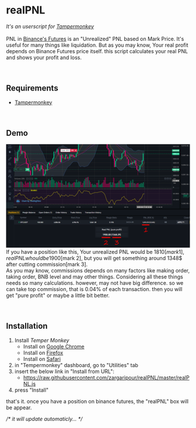 # realPNL
*It's an userscript for [Tampermonkey](https://www.tampermonkey.net/)*  
<br/>
PNL in [Binance's Futures](https://www.binance.com/en/futures/) is an "Unrealized" PNL based on Mark Price. It's useful for many things like liquidation.
But as you may know, Your real profit depends on Binance Futures price itself. this script calculates your real PNL and shows your profit and loss.  
<br/><br/>
## Requirements
- [Tampermonkey](https://www.tampermonkey.net/)  
<br/><br/>
## Demo
![Real PNL](https://raw.githubusercontent.com/zargaripour/realPNL/master/demo.png)
If you have a position like this, Your unrealized PNL would be 1810$[mark 1], real PNL whould be 1900$[mark 2], but you will get something around 1348$ after cutting commission[mark 3].  
As you may know, commissions depends on many factors like making order, taking order, BNB level and may other things. Considering all these things needs so many calculations. however, may not have big difference. so we can take top commission, that is 0.04% of each transaction. then you will get "pure profit" or maybe a little bit better.  
<br/><br/>
## Installation
1. Install *Temper Monkey*
    * Install on [Google Chrome](https://chrome.google.com/webstore/detail/tampermonkey/dhdgffkkebhmkfjojejmpbldmpobfkfo) 
    * Install on [Firefox](https://addons.mozilla.org/en-US/firefox/addon/tampermonkey/) 
    * Install on [Safari](https://apps.apple.com/us/app/tampermonkey/id1482490089)
2. in "Tempermonkey" dashboard, go to "Utilities" tab
3. insert the below link in "Install from URL":   
    * https://raw.githubusercontent.com/zargaripour/realPNL/master/realPNL.js
4. press "Install"    

that's it. once you have a position on binance futures, the "realPNL" box will be appear.


*/\* it will update automaticly... \*/*
